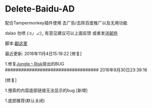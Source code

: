 # Delete-Baidu-AD
配合Tampermonkey插件使用 去广告/去除百度推广以及无用功能

dalao 勿喷 _(:з」∠)__
有意见建议可以上面反馈 或者发送<a href="mailto:suningyo@gmail.com">邮件</a>

脚本:<a href="https://greasyfork.org/zh-CN/scripts/19759-%E5%8E%BB%E5%B9%BF%E5%91%8A-%E5%8E%BB%E9%99%A4%E7%99%BE%E5%BA%A6%E6%8E%A8%E5%B9%BF%E4%BB%A5%E5%8F%8A%E6%97%A0%E7%94%A8%E5%8A%9F%E8%83%BD">戳这里</a>

最近更新:
2016年11月4日15:18:22
[修复]

1.修复<a href="https://greasyfork.org/zh-CN/users/36764-jungle%E4%B8%B6risk">Jungle丶Risk</a>提出的BUG
###################################
2016年9月30日23:39:16

[修复]

1.搜索的内容底部链接无法显示的bug
[新增]

1.底部推荐(默认关闭)
